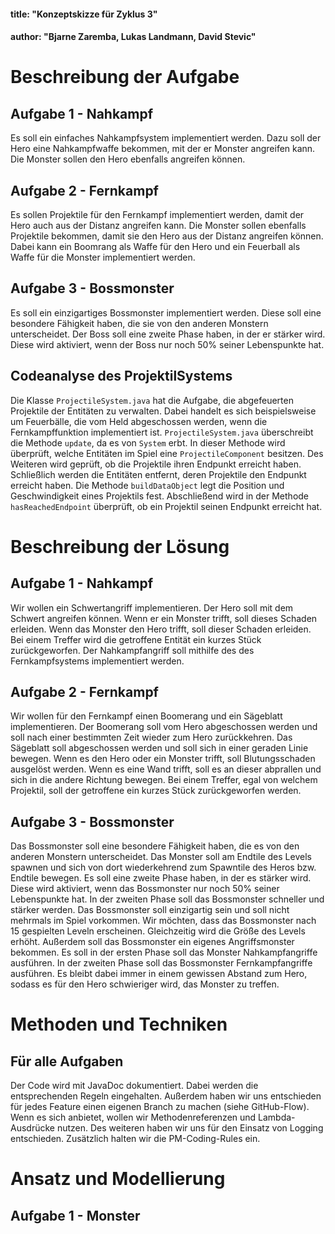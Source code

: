 
#### title: "Konzeptskizze für Zyklus 3"

#### author: "Bjarne Zaremba, Lukas Landmann, David Stevic"



# Beschreibung der Aufgabe

## Aufgabe 1 - Nahkampf

Es soll ein einfaches Nahkampfsystem implementiert werden. Dazu soll der Hero eine Nahkampfwaffe bekommen, mit der er Monster angreifen kann. Die Monster sollen den Hero ebenfalls angreifen können.

## Aufgabe 2 - Fernkampf

Es sollen Projektile für den Fernkampf implementiert werden, damit der Hero auch aus der Distanz angreifen kann. Die Monster sollen ebenfalls Projektile bekommen, damit sie den Hero aus der Distanz angreifen können. Dabei kann ein Boomrang als Waffe für den Hero und ein Feuerball als Waffe für die Monster implementiert werden.

## Aufgabe 3 - Bossmonster

Es soll ein einzigartiges Bossmonster implementiert werden. Diese soll eine besondere Fähigkeit haben, die sie von den anderen Monstern unterscheidet. Der Boss soll eine zweite Phase haben, in der er stärker wird. Diese wird aktiviert, wenn der Boss nur noch 50% seiner Lebenspunkte hat.

## Codeanalyse des ProjektilSystems

Die Klasse `ProjectileSystem.java` hat die Aufgabe, die abgefeuerten Projektile der Entitäten zu verwalten. Dabei handelt es sich beispielsweise um Feuerbälle, die vom Held abgeschossen werden, wenn die Fernkampffunktion implementiert ist. `ProjectileSystem.java` überschreibt die Methode `update`, da es von `System` erbt. In dieser Methode wird überprüft, welche Entitäten im Spiel eine `ProjectileComponent` besitzen. Des Weiteren wird geprüft, ob die Projektile ihren Endpunkt erreicht haben. Schließlich werden die Entitäten entfernt, deren Projektile den Endpunkt erreicht haben. Die Methode `buildDataObject` legt die Position und Geschwindigkeit eines Projektils fest. Abschließend wird in der Methode `hasReachedEndpoint` überprüft, ob ein Projektil seinen Endpunkt erreicht hat.


# Beschreibung der Lösung

## Aufgabe 1 - Nahkampf

Wir wollen ein Schwertangriff implementieren. Der Hero soll mit dem Schwert angreifen können. Wenn er ein Monster trifft, soll dieses Schaden erleiden. Wenn das Monster den Hero trifft, soll dieser Schaden erleiden. Bei einem Treffer wird die getroffene Entität ein kurzes Stück zurückgeworfen. Der Nahkampfangriff soll mithilfe des des Fernkampfsystems implementiert werden.

## Aufgabe 2 - Fernkampf

Wir wollen für den Fernkampf einen Boomerang und ein Sägeblatt implementieren. Der Boomerang soll vom Hero abgeschossen werden und soll nach einer bestimmten Zeit wieder zum Hero zurückkehren. Das Sägeblatt soll abgeschossen werden und soll sich in einer geraden Linie bewegen. Wenn es den Hero oder ein Monster trifft, soll Blutungsschaden ausgelöst werden. Wenn es eine Wand trifft, soll es an dieser abprallen und sich in die andere Richtung bewegen. Bei einem Treffer, egal von welchem Projektil, soll der getroffene ein kurzes Stück zurückgeworfen werden. 

## Aufgabe 3 - Bossmonster

Das Bossmonster soll eine besondere Fähigkeit haben, die es von den anderen Monstern unterscheidet. Das Monster soll am Endtile des Levels spawnen und sich von dort wiederkehrend zum Spawntile des Heros bzw. Endtile bewegen. Es soll eine zweite Phase haben, in der es stärker wird. Diese wird aktiviert, wenn das Bossmonster nur noch 50% seiner Lebenspunkte hat. In der zweiten Phase soll das Bossmonster schneller und stärker werden. Das Bossmonster soll einzigartig sein und soll nicht mehrmals im Spiel vorkommen. Wir möchten, dass das Bossmonster nach 15 gespielten Leveln erscheinen. Gleichzeitig wird die Größe des Levels erhöht. Außerdem soll das Bossmonster ein eigenes Angriffsmonster bekommen. Es soll in der ersten Phase soll das Monster Nahkampfangriffe ausführen. In der zweiten Phase soll das Bossmonster Fernkampfangriffe ausführen. Es bleibt dabei immer in einem gewissen Abstand zum Hero, sodass es für den Hero schwieriger wird, das Monster zu treffen.

# Methoden und Techniken

## Für alle Aufgaben

Der Code wird mit JavaDoc dokumentiert. Dabei werden die entsprechenden Regeln eingehalten. Außerdem haben wir uns entschieden für jedes Feature einen eigenen Branch zu machen (siehe GitHub-Flow). Wenn es sich anbietet, wollen wir Methodenreferenzen und Lambda-Ausdrücke nutzen. Des weiteren haben wir uns für den Einsatz von Logging entschieden. Zusätzlich halten wir die PM-Coding-Rules ein.


# Ansatz und Modellierung

## Aufgabe 1 - Monster

